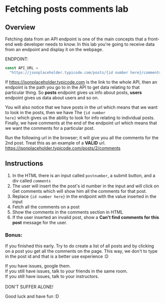 # Fetching posts comments lab

## Overview

Fetching data from an API endpoint is one of the main concepts that a front-end web developer needs to know.
In this lab you're going to receive data from an endpoint and display it on the webpage.

ENDPOINT:

```js
const API_URL =
  "https://jsonplaceholder.typicode.com/posts/{id number here}/comments";
```

If https://jsonplaceholder.typicode.com is the link to the whole API, then an endpoint is the path you go to in the API to get data relating to that particular thing. So **posts** endpoint gives us info about posts, **users** endpoint gives us data about users and so on.

You will also notice that we have posts in the url which means that we want to look in the posts, then we have The <code>{id number here}</code> which gives us the ability to look for info relating to individual posts. Finally, we have comments at the end of the endpoint url which means that we want the comments for a particular post.

Run the following url in the browser; it will give you all the comments for the 2nd post. Treat this as an example of a **VALID** url.
https://jsonplaceholder.typicode.com/posts/2/comments

## Instructions

1. In the HTML there is an input called <code>postnumber</code>, a submit button, and a div called <code>comments</code>
2. The user will insert the the post's id number in the input and will click on Get comments which will show him all the comments for that post.
3. Replace <code>{id number here}</code> in the endpoint with the value inserted in the input
4. Fetch all the comments on a post
5. Show the comments in the comments section in HTML
6. If the user inserted an invalid post, show a **Can't find comments for this post** message for the user.

### Bonus:

If you finished this early. Try to do create a list of all posts and by clicking on a post you get all the comments on the page. This way, we don't to type in the post id and that is a better use experience :D

If you have issues, google them.
<br>
If you still have issues, talk to your friends in the same room.
<br>
If you still have issues, talk to your instructors.
<br>
<br>
DON'T SUFFER ALONE!

Good luck and have fun :D
